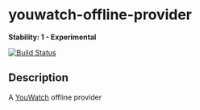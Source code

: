 # youwatch-offline-provider
**Stability: 1 - Experimental**

[![Build Status](https://travis-ci.org/YannBertrand/youwatch-offline-provider.svg?branch=master)](https://travis-ci.org/YannBertrand/youwatch-offline-provider)

## Description
A [YouWatch](https://github.com/YannBertrand/YouWatch) offline provider